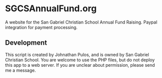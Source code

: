 SGCSAnnualFund.org
==================

A website for the San Gabriel Christian School Annual Fund Raising.  Paypal integration for payment processing.

Development
-----------

This script is created by Johnathan Pulos, and is owned by San Gabriel Christian School.  You are welcome to use the PHP files,  but do not deploy this app to a web server.  If you are unclear about permission,  please send me a message.